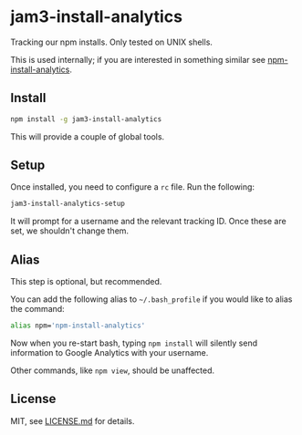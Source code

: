 # jam3-install-analytics

Tracking our npm installs. Only tested on UNIX shells.

This is used internally; if you are interested in something similar see [npm-install-analytics](https://github.com/mattdesl/npm-install-analytics).

## Install

```sh
npm install -g jam3-install-analytics
```

This will provide a couple of global tools.

## Setup

Once installed, you need to configure a `rc` file. Run the following:

```sh
jam3-install-analytics-setup
```

It will prompt for a username and the relevant tracking ID. Once these are set, we shouldn't change them.

## Alias

This step is optional, but recommended.

You can add the following alias to `~/.bash_profile` if you would like to alias the command:

```sh
alias npm='npm-install-analytics'
```

Now when you re-start bash, typing `npm install` will silently send information to Google Analytics with your username. 

Other commands, like `npm view`, should be unaffected.

## License

MIT, see [LICENSE.md](http://github.com/mattdesl/npm-install-analytics/blob/master/LICENSE.md) for details.
